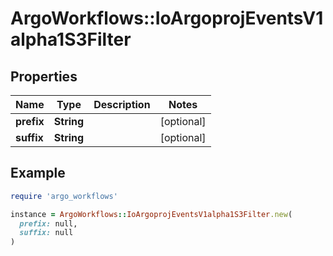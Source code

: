 # ArgoWorkflows::IoArgoprojEventsV1alpha1S3Filter

## Properties

| Name | Type | Description | Notes |
| ---- | ---- | ----------- | ----- |
| **prefix** | **String** |  | [optional] |
| **suffix** | **String** |  | [optional] |

## Example

```ruby
require 'argo_workflows'

instance = ArgoWorkflows::IoArgoprojEventsV1alpha1S3Filter.new(
  prefix: null,
  suffix: null
)
```

